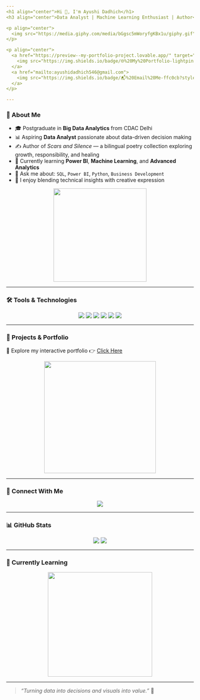 ```yaml
---
<h1 align="center">Hi 👋, I'm Ayushi Dadhich</h1>
<h3 align="center">Data Analyst | Machine Learning Enthusiast | Author</h3>

<p align="center">
  <img src="https://media.giphy.com/media/bGgsc5mWoryfgKBx1u/giphy.gif" width="250"/>
</p>

<p align="center">
  <a href="https://preview--my-portfolio-project.lovable.app/" target="_blank">
    <img src="https://img.shields.io/badge/🌐%20My%20Portfolio-lightpink?style=for-the-badge"/>
  </a>
  <a href="mailto:ayushidadhich546@gmail.com">
    <img src="https://img.shields.io/badge/📬%20Email%20Me-ffc0cb?style=for-the-badge"/>
  </a>
</p>

---
```


### 📌 About Me

- 🎓 Postgraduate in **Big Data Analytics** from CDAC Delhi
- 📊 Aspiring **Data Analyst** passionate about data-driven decision making
- ✍️ Author of *Scars and Silence* — a bilingual poetry collection exploring growth, responsibility, and healing
- 🌱 Currently learning **Power BI**, **Machine Learning**, and **Advanced Analytics**
- 💬 Ask me about: `SQL`, `Power BI`, `Python`, `Business Development`
- 🧠 I enjoy blending technical insights with creative expression

<p align="center">
  <img src="https://media.giphy.com/media/v1.Y2lkPTc5MGI3NjExdGpnd2g4dTU4Yzh5NWxpeWU4cGFnYzgwMG04NGdnb2I5ajh2MGF5byZlcD12MV9naWZzX3NlYXJjaCZjdD1n/YQitE4YNQNahy/giphy.gif" width="250"/>
</p>

---

### 🛠️ Tools & Technologies

<p align="center">
  <img src="https://img.shields.io/badge/Python-ffd1dc?style=for-the-badge&logo=python&logoColor=black"/>
  <img src="https://img.shields.io/badge/MySQL-ffe4e1?style=for-the-badge&logo=mysql&logoColor=black"/>
  <img src="https://img.shields.io/badge/PowerBI-ffc0cb?style=for-the-badge&logo=powerbi&logoColor=black"/>
  <img src="https://img.shields.io/badge/Pandas-ffe4e1?style=for-the-badge&logo=pandas&logoColor=black"/>
  <img src="https://img.shields.io/badge/Scikit--learn-f7cac9?style=for-the-badge&logo=scikit-learn&logoColor=black"/>
  <img src="https://img.shields.io/badge/Linux-f8c8dc?style=for-the-badge&logo=linux&logoColor=black"/>
</p>

---

### 📂 Projects & Portfolio

🔗 Explore my interactive portfolio 👉 [Click Here](https://preview--my-portfolio-project.lovable.app/)

<p align="center">
  <img src="https://media.giphy.com/media/UqZitjEZEjGUE/giphy.gif" width="300"/>
</p>

---

### 🤝 Connect With Me

<p align="center">
  <a href="https://www.linkedin.com/in/ayushidadhich/">
    <img src="https://img.shields.io/badge/LinkedIn-ayushi%20dadhich-f9a1bc?style=for-the-badge&logo=linkedin&logoColor=black"/>
  </a>
</p>

---

### 📊 GitHub Stats

<p align="center">
  <img src="https://github-readme-stats.vercel.app/api?username=ayushi544&show_icons=true&theme=rose_pine&hide_border=true"/>
  <img src="https://github-readme-stats.vercel.app/api/top-langs/?username=ayushi544&layout=compact&theme=rose_pine&hide_border=true"/>
</p>

---

### 🌱 Currently Learning

<p align="center">
  <img src="https://media.giphy.com/media/v1.Y2lkPTc5MGI3NjExeGhtYmx4bzNtcjY2YXpjY2xnaHlrZGE4azZ2cDF1djFwOW9mN3k0NiZlcD12MV9naWZzX3NlYXJjaCZjdD1n/iIGT8YxAFfT4x5vR8k/giphy.gif" width="280"/>
</p>

---

> *“Turning data into decisions and visuals into value.”* 🌟
